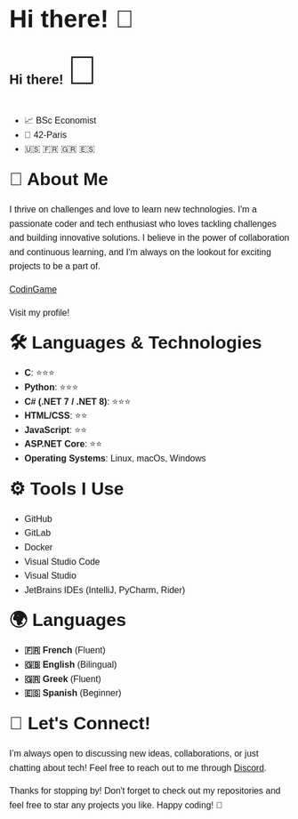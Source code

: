 <div style="font-family: 'Montserrat', sans-serif; font-size: 16px; line-height: 1.6;">

<strong style="font-size: 44px;">Hi there! 👋</strong>  
Hi there! <span style="font-size: 72px;">👋</span>
---

- 📈 BSc Economist
- 🌱 42-Paris
- 🇺🇸 🇫🇷 🇬🇷 🇪🇸


<strong style="font-size: 32px;">🚀 About Me</strong> 

I thrive on challenges and love to learn new technologies. I'm a passionate coder and tech enthusiast who loves tackling challenges and building innovative solutions. I believe in the power of collaboration and continuous learning, and I'm always on the lookout for exciting projects to be a part of.

[CodinGame](https://www.codingame.com/profile/a93e22eb1157401723b3617a7d87669f2853436)

Visit my profile!

<strong style="font-size: 32px;">🛠️ **Languages & Technologies**</strong>  

- **C**: ⭐⭐⭐
- **Python**: ⭐⭐⭐
- **C# (.NET 7 / .NET 8)**: ⭐⭐⭐
- **HTML/CSS**: ⭐⭐
- **JavaScript**: ⭐⭐
- **ASP.NET Core**: ⭐⭐
- **Operating Systems**: Linux, macOs, Windows

<strong style="font-size: 32px;">⚙️ **Tools I Use**</strong> 

- GitHub
- GitLab
- Docker
- Visual Studio Code
- Visual Studio
- JetBrains IDEs (IntelliJ, PyCharm, Rider)

<strong style="font-size: 32px;">🌍 **Languages**</strong> 

- **🇫🇷 French** (Fluent)
- **🇬🇧 English** (Bilingual)
- **🇬🇷 Greek** (Fluent)
- **🇪🇸 Spanish** (Beginner)

<strong style="font-size: 32px;">💬 **Let's Connect!**</strong> 

I’m always open to discussing new ideas, collaborations, or just chatting about tech! Feel free to reach out to me through [Discord](ssinanis).

Thanks for stopping by! Don't forget to check out my repositories and feel free to star any projects you like. Happy coding! 🚀

<!--
**SergiosSinanis/SergiosSinanis** is a ✨ _special_ ✨ repository because its `README.md` (this file) appears on your GitHub profile.

Here are some ideas to get you started:

- 🔭 I’m currently working on ...
- 🌱 I’m currently learning ...
- 👯 I’m looking to collaborate on ...
- 🤔 I’m looking for help with ...
- 💬 Ask me about ...
- 📫 How to reach me: ...
- 😄 Pronouns: ...
- ⚡ Fun fact: ...
-->
